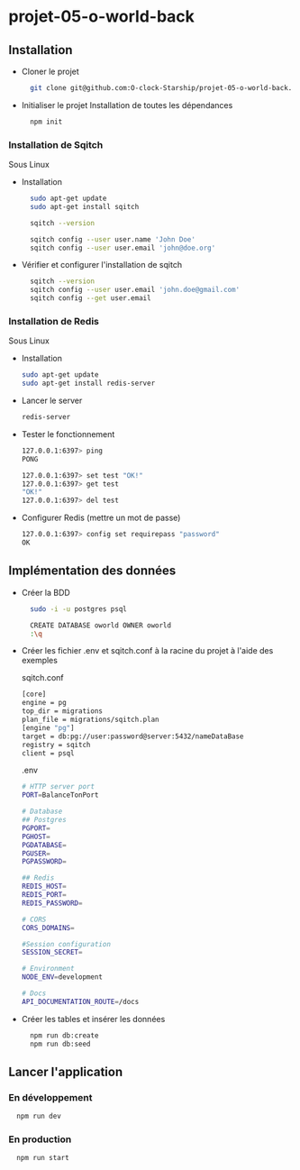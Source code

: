 # projet-05-o-world-back

## Installation

- Cloner le projet

  ```bash
    git clone git@github.com:O-clock-Starship/projet-05-o-world-back.git
  ```

- Initialiser le projet
  Installation de toutes les dépendances

  ```bash
    npm init
  ```

### Installation de Sqitch

Sous Linux

- Installation

    ```bash
      sudo apt-get update
      sudo apt-get install sqitch

      sqitch --version

      sqitch config --user user.name 'John Doe'
      sqitch config --user user.email 'john@doe.org'
    ```

- Vérifier et configurer l'installation de sqitch

  ```bash
    sqitch --version
    sqitch config --user user.email 'john.doe@gmail.com'
    sqitch config --get user.email
  ```

### Installation de Redis

Sous Linux

- Installation

  ```bash
  sudo apt-get update
  sudo apt-get install redis-server
  ```

- Lancer le server

  ```bash
  redis-server
  ```

- Tester le fonctionnement

  ```bash
  127.0.0.1:6397> ping
  PONG

  127.0.0.1:6397> set test "OK!"
  127.0.0.1:6397> get test
  "OK!"
  127.0.0.1:6397> del test
  ```

- Configurer Redis (mettre un mot de passe)

  ```bash
  127.0.0.1:6397> config set requirepass "password"
  OK
  ```

## Implémentation des données

- Créer la BDD

  ```bash
    sudo -i -u postgres psql

    CREATE DATABASE oworld OWNER oworld
    :\q
  ```
  
- Créer les fichier .env et sqitch.conf à la racine du projet à l'aide des exemples
  
  sqitch.conf

  ```bash
  [core]
  engine = pg
  top_dir = migrations
  plan_file = migrations/sqitch.plan
  [engine "pg"]
  target = db:pg://user:password@server:5432/nameDataBase
  registry = sqitch
  client = psql
  ```

  .env

  ```bash
  # HTTP server port
  PORT=BalanceTonPort

  # Database 
  ## Postgres
  PGPORT=
  PGHOST=
  PGDATABASE=
  PGUSER=
  PGPASSWORD=

  ## Redis
  REDIS_HOST=
  REDIS_PORT=
  REDIS_PASSWORD=

  # CORS
  CORS_DOMAINS=

  #Session configuration
  SESSION_SECRET=

  # Environment
  NODE_ENV=development

  # Docs
  API_DOCUMENTATION_ROUTE=/docs
  ```

- Créer les tables et insérer les données

  ```bash
    npm run db:create
    npm run db:seed
  ```

## Lancer l'application

### En développement

  ```bash
    npm run dev
  ```

### En production

  ```bash
    npm run start
  ```
  